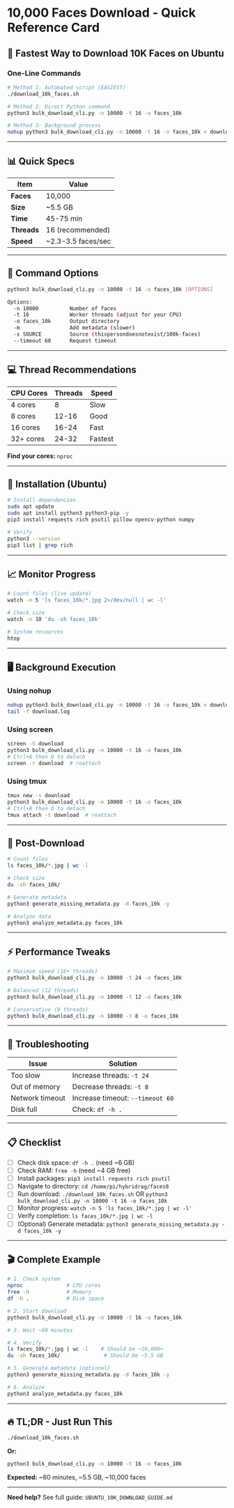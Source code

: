 # 10,000 Faces Download - Quick Reference Card

## 🚀 Fastest Way to Download 10K Faces on Ubuntu

### One-Line Commands

```bash
# Method 1: Automated script (EASIEST)
./download_10k_faces.sh

# Method 2: Direct Python command
python3 bulk_download_cli.py -n 10000 -t 16 -o faces_10k

# Method 3: Background process
nohup python3 bulk_download_cli.py -n 10000 -t 16 -o faces_10k > download.log 2>&1 &
```

---

## 📊 Quick Specs

| Item | Value |
|------|-------|
| **Faces** | 10,000 |
| **Size** | ~5.5 GB |
| **Time** | 45-75 min |
| **Threads** | 16 (recommended) |
| **Speed** | ~2.3-3.5 faces/sec |

---

## 🎯 Command Options

```bash
python3 bulk_download_cli.py -n 10000 -t 16 -o faces_10k [OPTIONS]

Options:
  -n 10000          Number of faces
  -t 16             Worker threads (adjust for your CPU)
  -o faces_10k      Output directory
  -m                Add metadata (slower)
  -s SOURCE         Source (thispersondoesnotexist/100k-faces)
  --timeout 60      Request timeout
```

---

## 💻 Thread Recommendations

| CPU Cores | Threads | Speed |
|-----------|---------|-------|
| 4 cores | 8 | Slow |
| 8 cores | 12-16 | Good |
| 16 cores | 16-24 | Fast |
| 32+ cores | 24-32 | Fastest |

**Find your cores:** `nproc`

---

## 🔧 Installation (Ubuntu)

```bash
# Install dependencies
sudo apt update
sudo apt install python3 python3-pip -y
pip3 install requests rich psutil pillow opencv-python numpy

# Verify
python3 --version
pip3 list | grep rich
```

---

## 📈 Monitor Progress

```bash
# Count files (live update)
watch -n 5 'ls faces_10k/*.jpg 2>/dev/null | wc -l'

# Check size
watch -n 10 'du -sh faces_10k'

# System resources
htop
```

---

## 🖥️ Background Execution

### Using nohup
```bash
nohup python3 bulk_download_cli.py -n 10000 -t 16 -o faces_10k > download.log 2>&1 &
tail -f download.log
```

### Using screen
```bash
screen -S download
python3 bulk_download_cli.py -n 10000 -t 16 -o faces_10k
# Ctrl+A then D to detach
screen -r download  # reattach
```

### Using tmux
```bash
tmux new -s download
python3 bulk_download_cli.py -n 10000 -t 16 -o faces_10k
# Ctrl+B then D to detach
tmux attach -t download  # reattach
```

---

## 📝 Post-Download

```bash
# Count files
ls faces_10k/*.jpg | wc -l

# Check size
du -sh faces_10k/

# Generate metadata
python3 generate_missing_metadata.py -d faces_10k -y

# Analyze data
python3 analyze_metadata.py faces_10k
```

---

## ⚡ Performance Tweaks

```bash
# Maximum speed (16+ threads)
python3 bulk_download_cli.py -n 10000 -t 24 -o faces_10k

# Balanced (12 threads)
python3 bulk_download_cli.py -n 10000 -t 12 -o faces_10k

# Conservative (8 threads)
python3 bulk_download_cli.py -n 10000 -t 8 -o faces_10k
```

---

## 🚨 Troubleshooting

| Issue | Solution |
|-------|----------|
| Too slow | Increase threads: `-t 24` |
| Out of memory | Decrease threads: `-t 8` |
| Network timeout | Increase timeout: `--timeout 60` |
| Disk full | Check: `df -h .` |

---

## 📋 Checklist

- [ ] Check disk space: `df -h .` (need ~6 GB)
- [ ] Check RAM: `free -h` (need ~4 GB free)
- [ ] Install packages: `pip3 install requests rich psutil`
- [ ] Navigate to directory: `cd /home/pi/hybridrag/faces8`
- [ ] Run download: `./download_10k_faces.sh` OR `python3 bulk_download_cli.py -n 10000 -t 16 -o faces_10k`
- [ ] Monitor progress: `watch -n 5 'ls faces_10k/*.jpg | wc -l'`
- [ ] Verify completion: `ls faces_10k/*.jpg | wc -l`
- [ ] (Optional) Generate metadata: `python3 generate_missing_metadata.py -d faces_10k -y`

---

## 🎬 Complete Example

```bash
# 1. Check system
nproc              # CPU cores
free -h            # Memory
df -h .            # Disk space

# 2. Start download
python3 bulk_download_cli.py -n 10000 -t 16 -o faces_10k

# 3. Wait ~60 minutes

# 4. Verify
ls faces_10k/*.jpg | wc -l    # Should be ~10,000+
du -sh faces_10k/              # Should be ~5.5 GB

# 5. Generate metadata (optional)
python3 generate_missing_metadata.py -d faces_10k -y

# 6. Analyze
python3 analyze_metadata.py faces_10k
```

---

## 🔥 TL;DR - Just Run This

```bash
./download_10k_faces.sh
```

**Or:**

```bash
python3 bulk_download_cli.py -n 10000 -t 16 -o faces_10k
```

**Expected:** ~60 minutes, ~5.5 GB, ~10,000 faces

---

**Need help?** See full guide: `UBUNTU_10K_DOWNLOAD_GUIDE.md`
